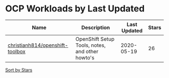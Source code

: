 # OCP Workloads by Last Updated

Name | Description | Last Updated | Stars 
--- | --- | --- | --- 
[christianh814/openshift-toolbox](https://github.com/christianh814/openshift-toolbox) | OpenShift Setup Tools, notes, and other howto's | 2020-05-19 | 26 

[Sort by Stars](OCP%20Workloads.Stars.md)